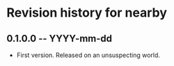 # Revision history for nearby

## 0.1.0.0 -- YYYY-mm-dd

* First version. Released on an unsuspecting world.
